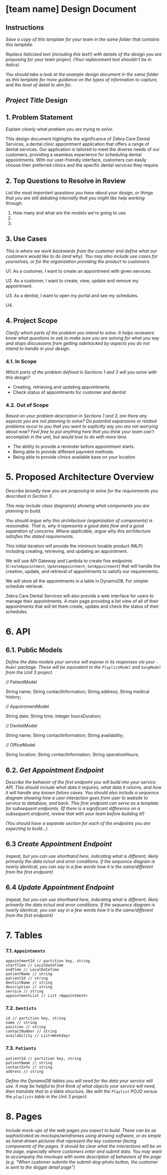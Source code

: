 # [team name] Design Document

## Instructions

*Save a copy of this template for your team in the same folder that contains
this template.*

*Replace italicized text (including this text!) with details of the design you
are proposing for your team project. (Your replacement text shouldn't be in
italics)*

*You should take a look at the example design document in the same folder as
this template for more guidance on the types of information to capture, and the
level of detail to aim for.*

## *Project Title* Design

## 1. Problem Statement

*Explain clearly what problem you are trying to solve.*

This design document highlights the significance of Zebra Care Dental Services,
a dental clinic appointment application that offers a range of dental services.
Our application is tailored to meet the diverse needs of our customers, providing a seamless experience for scheduling 
dental appointments. With our user-friendly interface, customers can easily choose their preferred clinics and the 
specific dental services they require.


## 2. Top Questions to Resolve in Review

*List the most important questions you have about your design, or things that
you are still debating internally that you might like help working through.*

1. How many and what are the models we're going to use.
2.   
3.  

## 3. Use Cases

*This is where we work backwards from the customer and define what our customers
would like to do (and why). You may also include use cases for yourselves, or
for the organization providing the product to customers.*

U1. As a  customer, I want to create an appointment with given services.

U2. As a customer, I want to create, view, update and remove my appointment.
    
U3. As a dentist, I want to open my portal and see my schedules.

U4.
## 4. Project Scope

*Clarify which parts of the problem you intend to solve. It helps reviewers know
what questions to ask to make sure you are solving for what you say and stops
discussions from getting sidetracked by aspects you do not intend to handle in
your design.*

### 4.1. In Scope

*Which parts of the problem defined in Sections 1 and 3 will you solve with this
design?*

* Creating, retrieving and updating appointments
* Check status of appointments for customer and dentist


### 4.2. Out of Scope

*Based on your problem description in Sections 1 and 3, are there any aspects
you are not planning to solve? Do potential expansions or related problems occur
to you that you want to explicitly say you are not worrying about now? Feel free
to put anything here that you think your team can't accomplish in the unit, but
would love to do with more time.*

* The ability to provide a reminder before appointment starts.
* Being able to provide different payment methods. 
* Being able to provide clinics available base on your location

# 5. Proposed Architecture Overview

*Describe broadly how you are proposing to solve for the requirements you
described in Section 3.*

*This may include class diagram(s) showing what components you are planning to
build.*

*You should argue why this architecture (organization of components) is
reasonable. That is, why it represents a good data flow and a good separation of
concerns. Where applicable, argue why this architecture satisfies the stated
requirements.*

This initial iteration will provide the minimum lovable product (MLP) including
creating, retrieving, and updating an appointment.

We will use API Gateway and Lambda to create five endpoints (`CreateAppointment`,
 `UpdateAppointment`, `GetAppointment`)
that will handle the creation, update, and retrieval of appointments to satisfy our
requirements.

We will store all the appointments in a table in DynamoDB. For simpler schedule retrieval.

Zebra Care Dental Services will also provide a web interface for users to manage
their appointments. A main page providing a list view of all of their appointments that
will let them create, update and check the status of their schedules.


# 6. API

## 6.1. Public Models

*Define the data models your service will expose in its responses via your
*`-Model`* package. These will be equivalent to the *`PlaylistModel`* and
*`SongModel`* from the Unit 3 project.*


// PatientModel

String name;
String contactInformation;
String address;
String medical history;

// AppointmentModel

String date;
String time;
Integer hoursDuration;

// DentistModel

String name;
String contactInformation;
String availability;

// OfficeModel

String location;
String contactInformation;
String operationHours;

## 6.2. *Get Appointment Endpoint*

*Describe the behavior of the first endpoint you will build into your service
API. This should include what data it requires, what data it returns, and how it
will handle any known failure cases. You should also include a sequence diagram
showing how a user interaction goes from user to website to service to database,
and back. This first endpoint can serve as a template for subsequent endpoints.
(If there is a significant difference on a subsequent endpoint, review that with
your team before building it!)*

*(You should have a separate section for each of the endpoints you are expecting
to build...)*

## 6.3 *Create Appointment Endpoint*

*(repeat, but you can use shorthand here, indicating what is different, likely
primarily the data in/out and error conditions. If the sequence diagram is
nearly identical, you can say in a few words how it is the same/different from
the first endpoint)*

## 6.4 *Update Appointment Endpoint*

*(repeat, but you can use shorthand here, indicating what is different, likely
primarily the data in/out and error conditions. If the sequence diagram is
nearly identical, you can say in a few words how it is the same/different from
the first endpoint)*

# 7. Tables

### 7.1. `Appointments`

```
appointmentId // partition key, string
startTime // LocalDateTime
endTime // LocalDateTime
patientName // string
patientId // string
dentistName // string
description // string
service // string
appointmentList // List <Appointment>

```

### 7.2. `Dentists`
```
id // partition key, string
name // string
position // string
contactNumber // string
availability // List<Weekday>

```
### 7.3. `Patients`
```
patientId // partition key, string
patientName // string
contactInfo // string 
address // string
```



*Define the DynamoDB tables you will need for the data your service will use. It
may be helpful to first think of what objects your service will need, then
translate that to a table structure, like with the *`Playlist` POJO* versus the
`playlists` table in the Unit 3 project.*

# 8. Pages

*Include mock-ups of the web pages you expect to build. These can be as
sophisticated as mockups/wireframes using drawing software, or as simple as
hand-drawn pictures that represent the key customer-facing components of the
pages. It should be clear what the interactions will be on the page, especially
where customers enter and submit data. You may want to accompany the mockups
with some description of behaviors of the page (e.g. “When customer submits the
submit-dog-photo button, the customer is sent to the doggie detail page”)*
